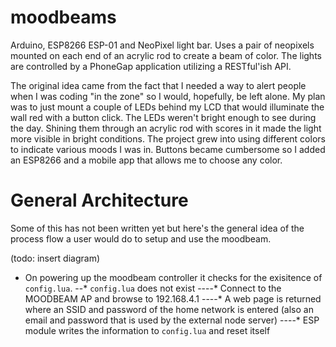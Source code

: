# moodbeams
Arduino, ESP8266 ESP-01 and NeoPixel light bar. Uses a pair of neopixels mounted on each end of an acrylic rod to create a beam of color. The lights are controlled by a PhoneGap application utilizing a RESTful'ish API.

The original idea came from the fact that I needed a way to alert people when I was coding "in the zone" so I would, hopefully, be left alone. My plan was to just mount a couple of LEDs behind my LCD that would illuminate the wall red with a button click. The LEDs weren't bright enough to see during the day. Shining them through an acrylic rod with scores in it made the light more visible in bright conditions. The project grew into using different colors to indicate various moods I was in. Buttons became cumbersome so I added an ESP8266 and a mobile app that allows me to choose any color.

# General Architecture
Some of this has not been written yet but here's the general idea of the process flow a user would do to setup and use the moodbeam.

(todo: insert diagram)

* On powering up the moodbeam controller it checks for the exisitence of `config.lua`.
--* `config.lua` does not exist
----* Connect to the MOODBEAM AP and browse to 192.168.4.1
----* A web page is returned where an SSID and password of the home network is entered (also an email and password that is used by the external node server)
----* ESP module writes the information to `config.lua` and reset itself
